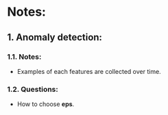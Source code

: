 # Notes: 
## 1. Anomaly detection: 
### 1.1. Notes: 
- Examples of each features are collected over time.

### 1.2. Questions: 
- How to choose **eps**.
